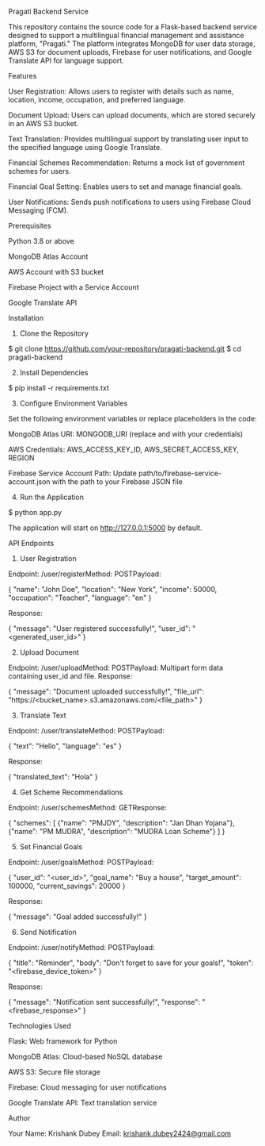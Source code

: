 Pragati Backend Service

This repository contains the source code for a Flask-based backend service designed to support a multilingual financial management and assistance platform, "Pragati." The platform integrates MongoDB for user data storage, AWS S3 for document uploads, Firebase for user notifications, and Google Translate API for language support.

Features

User Registration: Allows users to register with details such as name, location, income, occupation, and preferred language.

Document Upload: Users can upload documents, which are stored securely in an AWS S3 bucket.

Text Translation: Provides multilingual support by translating user input to the specified language using Google Translate.

Financial Schemes Recommendation: Returns a mock list of government schemes for users.

Financial Goal Setting: Enables users to set and manage financial goals.

User Notifications: Sends push notifications to users using Firebase Cloud Messaging (FCM).

Prerequisites

Python 3.8 or above

MongoDB Atlas Account

AWS Account with S3 bucket

Firebase Project with a Service Account

Google Translate API

Installation

1. Clone the Repository

$ git clone https://github.com/your-repository/pragati-backend.git
$ cd pragati-backend

2. Install Dependencies

$ pip install -r requirements.txt

3. Configure Environment Variables

Set the following environment variables or replace placeholders in the code:

MongoDB Atlas URI: MONGODB_URI (replace <username> and <password> with your credentials)

AWS Credentials: AWS_ACCESS_KEY_ID, AWS_SECRET_ACCESS_KEY, REGION

Firebase Service Account Path: Update path/to/firebase-service-account.json with the path to your Firebase JSON file

4. Run the Application

$ python app.py

The application will start on http://127.0.0.1:5000 by default.

API Endpoints

1. User Registration

Endpoint: /user/registerMethod: POSTPayload:

{
  "name": "John Doe",
  "location": "New York",
  "income": 50000,
  "occupation": "Teacher",
  "language": "en"
}

Response:

{
  "message": "User registered successfully!",
  "user_id": "<generated_user_id>"
}

2. Upload Document

Endpoint: /user/uploadMethod: POSTPayload: Multipart form data containing user_id and file.
Response:

{
  "message": "Document uploaded successfully!",
  "file_url": "https://<bucket_name>.s3.amazonaws.com/<file_path>"
}

3. Translate Text

Endpoint: /user/translateMethod: POSTPayload:

{
  "text": "Hello",
  "language": "es"
}

Response:

{
  "translated_text": "Hola"
}

4. Get Scheme Recommendations

Endpoint: /user/schemesMethod: GETResponse:

{
  "schemes": [
    {"name": "PMJDY", "description": "Jan Dhan Yojana"},
    {"name": "PM MUDRA", "description": "MUDRA Loan Scheme"}
  ]
}

5. Set Financial Goals

Endpoint: /user/goalsMethod: POSTPayload:

{
  "user_id": "<user_id>",
  "goal_name": "Buy a house",
  "target_amount": 100000,
  "current_savings": 20000
}

Response:

{
  "message": "Goal added successfully!"
}

6. Send Notification

Endpoint: /user/notifyMethod: POSTPayload:

{
  "title": "Reminder",
  "body": "Don't forget to save for your goals!",
  "token": "<firebase_device_token>"
}

Response:

{
  "message": "Notification sent successfully!",
  "response": "<firebase_response>"
}

Technologies Used

Flask: Web framework for Python

MongoDB Atlas: Cloud-based NoSQL database

AWS S3: Secure file storage

Firebase: Cloud messaging for user notifications

Google Translate API: Text translation service


Author

Your Name: Krishank Dubey
Email: krishank.dubey2424@gmail.com

